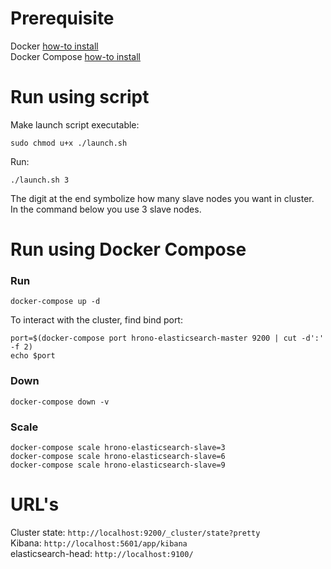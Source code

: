 # Prerequisite
Docker [how-to install](https://docs.docker.com/engine/installation/)  
Docker Compose [how-to install](https://docs.docker.com/compose/install/)

# Run using script
Make launch script executable:
```
sudo chmod u+x ./launch.sh
```

Run:
```
./launch.sh 3
```
The digit at the end symbolize how many slave nodes you want in cluster.   
In the command below you use 3 slave nodes.

# Run using Docker Compose
### Run
```
docker-compose up -d
```

To interact with the cluster, find bind port:
```
port=$(docker-compose port hrono-elasticsearch-master 9200 | cut -d':' -f 2)
echo $port
```

### Down
```
docker-compose down -v
```

### Scale
```
docker-compose scale hrono-elasticsearch-slave=3
docker-compose scale hrono-elasticsearch-slave=6
docker-compose scale hrono-elasticsearch-slave=9
```

# URL's
Cluster state: `http://localhost:9200/_cluster/state?pretty`  
Kibana: `http://localhost:5601/app/kibana`  
elasticsearch-head: `http://localhost:9100/`